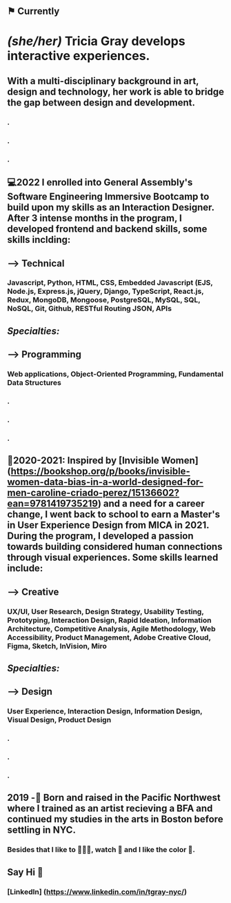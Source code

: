 ## ⚑ **Currently**
# *(she/her)* **Tricia Gray** develops interactive experiences.
## With a multi-disciplinary background in art, design and technology, her work is able to bridge the gap between design and development.
### .
### .
### .
## 💻**2022** I enrolled into General Assembly's Software Engineering Immersive Bootcamp to build upon my skills as an Interaction Designer. After 3 intense months in the program, I developed frontend and backend skills, some skills inclding:

## --> Technical 
### Javascript, Python, HTML, CSS, Embedded Javascript (EJS, Node.js, Express.js, jQuery, Django, TypeScript, React.js, Redux, MongoDB, Mongoose, PostgreSQL, MySQL, SQL, NoSQL, Git, Github, RESTful Routing JSON, APIs

## *Specialties:* 

## --> Programming
### Web applications, Object-Oriented Programming, Fundamental Data Structures
### .
### .
### .
## 🫶**2020-2021:** Inspired by [Invisible Women] (https://bookshop.org/p/books/invisible-women-data-bias-in-a-world-designed-for-men-caroline-criado-perez/15136602?ean=9781419735219) and a need for a career change, I went back to school to earn a Master's in User Experience Design from MICA in 2021. During the program, I developed a passion towards building considered human connections through visual experiences. Some skills learned include:

## --> Creative
### UX/UI, User Research, Design Strategy, Usability Testing, Prototyping, Interaction Design, Rapid Ideation, Information Architecture, Competitive Analysis, Agile Methodology, Web Accessibility, Product Management, Adobe Creative Cloud, Figma, Sketch, InVision, Miro

## *Specialties:* 

## --> Design
### User Experience, Interaction Design, Information Design, Visual Design, Product Design
### .
### .
### .
## **2019 -**🥚 Born and raised in the Pacific Northwest where I trained as an artist recieving a BFA and continued my studies in the arts in Boston before settling in NYC. 


### Besides that I like to 🏃🏻‍♀️, watch 🎥 and I like the color 🔵.

## Say Hi 👋
### [LinkedIn] (https://www.linkedin.com/in/tgray-nyc/)
